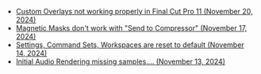 - [Custom Overlays not working properly in Final Cut Pro 11 (November 20, 2024)](https://github.com/CommandPost/FCPCafe/issues/421)
- [Magnetic Masks don't work with "Send to Compressor" (November 17, 2024)](https://github.com/CommandPost/FCPCafe/issues/419)
- [Settings, Command Sets, Workspaces are reset to default  (November 14, 2024)](https://github.com/CommandPost/FCPCafe/issues/416)
- [Initial Audio Rendering missing samples.... (November 13, 2024)](https://github.com/CommandPost/FCPCafe/issues/414)
